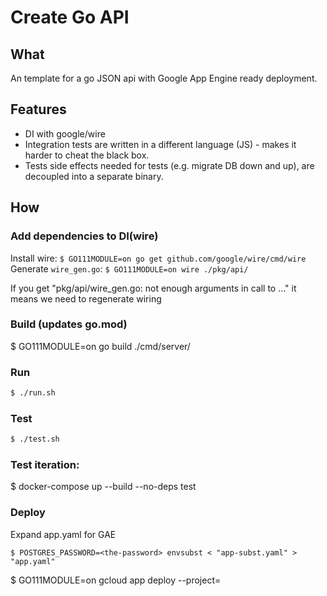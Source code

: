 # Create Go API

## What
An template for a go JSON api with Google App Engine ready deployment.

## Features
- DI with google/wire
- Integration tests are written in a different language (JS) - makes it harder to cheat the black box.
- Tests side effects needed for tests (e.g. migrate DB down and up), are decoupled into a separate binary.

## How 

### Add dependencies to DI(wire)
Install wire: `$ GO111MODULE=on go get github.com/google/wire/cmd/wire`
Generate `wire_gen.go`: `$ GO111MODULE=on wire ./pkg/api/`

If you get "pkg/api/wire_gen.go: not enough arguments in call to ..." it means we need to regenerate wiring

### Build (updates go.mod)
$ GO111MODULE=on go build ./cmd/server/

### Run
```bash 
$ ./run.sh
```

### Test
```bash 
$ ./test.sh
```

### Test iteration:
$ docker-compose up --build --no-deps test

### Deploy
Expand app.yaml for GAE
```base
$ POSTGRES_PASSWORD=<the-password> envsubst < "app-subst.yaml" > "app.yaml"
```

$ GO111MODULE=on gcloud app deploy --project=<your GCP project>
